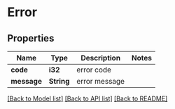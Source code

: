 # Error

## Properties

Name | Type | Description | Notes
------------ | ------------- | ------------- | -------------
**code** | **i32** | error code | 
**message** | **String** | error message | 

[[Back to Model list]](../README.md#documentation-for-models) [[Back to API list]](../README.md#documentation-for-api-endpoints) [[Back to README]](../README.md)


